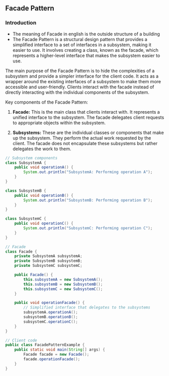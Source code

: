 ## Facade Pattern
### Introduction 
- The meaning of Facade in english is the  outside structure of a building
- The Facade Pattern is a structural design pattern that provides a simplified interface to a set of interfaces in a subsystem, making it easier to use. It involves creating a class, known as the facade, which represents a higher-level interface that makes the subsystem easier to use.

The main purpose of the Facade Pattern is to hide the complexities of a subsystem and provide a simpler interface for the client code. It acts as a wrapper around the existing interfaces of a subsystem to make them more accessible and user-friendly. Clients interact with the facade instead of directly interacting with the individual components of the subsystem.

Key components of the Facade Pattern:

1. **Facade:** This is the main class that clients interact with. It represents a unified interface to the subsystem. The facade delegates client requests to appropriate objects within the subsystem.

2. **Subsystems:** These are the individual classes or components that make up the subsystem. They perform the actual work requested by the client. The facade does not encapsulate these subsystems but rather delegates the work to them.



```java
// Subsystem components
class SubsystemA {
    public void operationA() {
        System.out.println("SubsystemA: Performing operation A");
    }
}

class SubsystemB {
    public void operationB() {
        System.out.println("SubsystemB: Performing operation B");
    }
}

class SubsystemC {
    public void operationC() {
        System.out.println("SubsystemC: Performing operation C");
    }
}

// Facade
class Facade {
    private SubsystemA subsystemA;
    private SubsystemB subsystemB;
    private SubsystemC subsystemC;

    public Facade() {
        this.subsystemA = new SubsystemA();
        this.subsystemB = new SubsystemB();
        this.subsystemC = new SubsystemC();
    }

    public void operationFacade() {
        // Simplified interface that delegates to the subsystems
        subsystemA.operationA();
        subsystemB.operationB();
        subsystemC.operationC();
    }
}

// Client code
public class FacadePatternExample {
    public static void main(String[] args) {
        Facade facade = new Facade();
        facade.operationFacade();
    }
}
```



